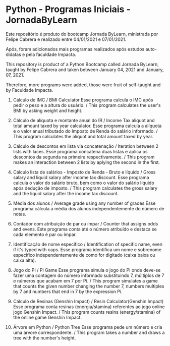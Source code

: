 # Python - Programas Iniciais - JornadaByLearn

Este repositório é produto do bootcamp Jornada ByLearn, ministrada por Felipe Cabrera e realizado entre 04/01/2021 e 07/01/2021.

Após, foram adicionados mais programas realizados após estudos auto-didatas e pela faculdade Impacta.

This repository is product of a Python Bootcamp called Jornada ByLearn, taught by Felipe Cabrera and taken between January 04, 2021 and January, 07, 2021.

Therefore, more programs were added, those were fruit of self-taught and by Faculdade Impacta.

1) Cálculo de IMC / BMI Calculator
Esse programa calcula o IMC após pedir o peso e a altura do usuário. / This program calculates the user's BMI by asking weight and height.

2) Cálculo de alíquota e montante anual do IR / Income Tax aliquot and total amount taxed by year calculator.
Esse programa calcula a alíquota e o valor anual tributado do Imposto de Renda do salário informado. / This program calculates the aliquot and total amount taxed by year.

3) Cálculo de descontos em lista via concatenação / Iteration between 2 lists with laces.
Esse programa concatena duas listas e aplica os descontos da segunda na primeira respectivamente. / This program makes an interaction between 2 lists by aplying the second in the first.

4) Cálculo lista de salários - Imposto de Renda - Bruto e líquido / Gross salary and liquid salary after income tax discount.
Esse programa calcula o valor do salário bruto, bem como o valor do salário líquido após dedução de imposto. / This program calculates the gross salary and the liquid salary after the income tax discount.

5) Média dos alunos / Average grade using any number of grades
Esse programa cálcula a média dos alunos independentemente do número de notas.

6) Contador com atribuição de par ou ímpar / Counter that assigns odds and evens.
Este programa conta até o número atribuído e destaca se cada elemento é par ou ímpar.

7) Identificação de nome específico / Identification of specific name, even if it's typed with caps.
Esse programa identifica um nome e sobrenome específico independentemente de como for digitado (caixa baixa ou caixa alta).

8) Jogo do PI / PI Game
Esse programa simula o jogo do PI onde deve-se fazer uma contagem do número informado substituindo 7, múltiplos de 7 e números que acabam em 7 por Pi. / This program simulates a game that counts the given number changing the number 7, numbers multiples by 7 and numbers that end in 7 by the expression Pi.

9) Cálculo de Resinas (Genshin Impact) / Resin Calculator(Genshin Impact)
Esse programa conta resinas (energia/stamina) referentes ao jogo online jogo Genshin Impact. / This program counts resins (energy/stamina) of the online game Genshin Impact.

10) Árvore em Python / Python Tree
Esse programa pede um número e cria uma árvore correspondente. / This program takes a number and draws a tree with the number's height.

